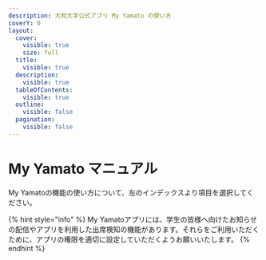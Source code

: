 ```yaml
---
description: 大和大学公式アプリ My Yamato の使い方
coverY: 0
layout:
  cover:
    visible: true
    size: full
  title:
    visible: true
  description:
    visible: true
  tableOfContents:
    visible: true
  outline:
    visible: false
  pagination:
    visible: false
---
```


# My Yamato マニュアル

My Yamatoの機能の使い方について、左のインデックスより項目を選択してください。

{% hint style="info" %}
My Yamatoアプリには、学生の皆様へ向けたお知らせの配信やアプリを利用した出席検知の機能があります。それらをご利用いただくために、アプリの権限を適切に設定していただくようお願いいたします。
{% endhint %}
